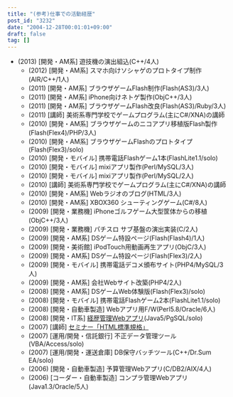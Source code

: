 ```yaml
---
title: "(参考)仕事での活動経歴"
post_id: "3232"
date: "2004-12-28T00:01:01+09:00"
draft: false
tag: []
---
```



* (2013) [開発・AM系] 遊技機の演出組込(C++/4人)
  * (2012) [開発・AM系] スマホ向けソシャゲのプロトタイプ制作(AIR/C++/1人)
  * (2011) [開発・AM系] ブラウザゲームFlash制作(Flash(AS3)/3人)
  * (2011) [開発・AM系] iPhone向けネトゲ製作(ObjC++/3人)
  * (2011) [開発・AM系] ブラウザゲームFlash改良(Flash(AS3)/Ruby/3人)
  * (2011) [講師] 美術系専門学校でゲームプログラム(主にC#/XNA)の講師
  * (2010) [開発・AM系] ブラウザゲームのニコアプリ移植版Flash製作(Flash(Flex4)/PHP/3人)
  * (2010) [開発・AM系] ブラウザゲームFlashのプロトタイプ(Flash(Flex3)/solo)
  * (2010) [開発・モバイル] 携帯電話Flashゲーム1本(FlashLite1.1/solo)
  * (2010) [開発・モバイル] mixiアプリ製作(Perl/MySQL/3人)
  * (2010) [開発・モバイル] mixiアプリ製作(Perl/MySQL/2人)
  * (2010) [講師] 美術系専門学校でゲームプログラム(主にC#/XNA)の講師
  * (2010) [開発・AM系] Webラジオのブログ(HTML/3人)
  * (2010) [開発・AM系] XBOX360 シューティングゲーム(C#/8人)
  * (2009) [開発・業務機] iPhoneゴルフゲーム大型筐体からの移植(ObjC++/3人)
  * (2009) [開発・業務機] パチスロ サブ基盤の演出実装(C/2人)
  * (2009) [開発・AM系] DSゲーム特設ページ(Flash(Flash4)/1人)
  * (2009) [開発・美術館] iPodTouch用動画再生アプリ(ObjC/3人)
  * (2009) [開発・AM系] DSゲーム特設ページ(Flash(Flex3)/2人)
  * (2009) [開発・モバイル] 携帯電話デコメ頒布サイト(PHP4/MySQL/3人)
  * (2009) [開発・AM系] 会社Webサイト改築(PHP4/2人)
  * (2008) [開発・AM系] DSゲームWeb体験版(Flash(Flex3)/solo)
  * (2008) [開発・モバイル] 携帯電話Flashゲーム2本(FlashLite1.1/solo)
  * (2008) [開発・自動車製造] Webアプリ用F/W(Perl5.8/Oracle/6人)
  * (2008) [開発・IT系] [経歴管理Webアプリ](/image/misc/triad.png)(Java5/PgSQL/solo)
  * (2007) [講師] [セミナー「HTML標準規格」](/introduction-of-html-standard)
  * (2007) [運用/開発・信託銀行] 不正データ管理ツール(VBA/Access/solo)
  * (2007) [運用/開発・運送倉庫] DB保守バッチツール(C++/Dr.Sum EA/solo)
  * (2006) [開発・自動車製造] 予算管理Webアプリ(C/DB2/AIX/4人)
  * (2006) [コーダー・自動車製造] コンプラ管理Webアプリ(Java1.3/Oracle/5人)
